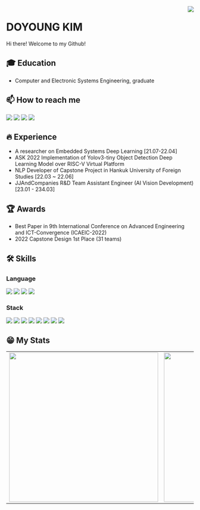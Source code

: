 <img align='right' src="https://hits.seeyoufarm.com/api/count/incr/badge.svg?url=https%3A%2F%2Fgithub.com%2Fjungms4536%2Fhit-counter&count_bg=%2379C83D&title_bg=%23555555&icon=&icon_color=%23E7E7E7">

# DOYOUNG KIM
Hi there! Welcome to my Github!<br>

## 🎓 Education
- Computer and Electronic Systems Engineering, graduate

## 📫 How to reach me
<a href="mailto:jungms4536@gmail.com" target="_blank"><img src="https://img.shields.io/badge/Gmail-EA4335?style=flat-square&logo=Gmail&logoColor=white"/></a>
<a href="https://www.instagram.com/dododo_bird/" target="_blank"><img src="https://img.shields.io/badge/Instagram-E4405F?style=flat-square&logo=Instagram&logoColor=white"/></a>
<a href="https://developer-dodo.tistory.com/" target="_blank"><img src="https://img.shields.io/badge/Tistory-ff822c?style=flat-square&logo=Tistory&logoColor=white"/></a>
<a href="https://www.linkedin.com/in/%EB%8F%84%EC%98%81-%EA%B9%80-847461245/" target="_blank"><img src="https://img.shields.io/badge/LinkedIn-0A66C2?style=flat-square&logo=LinkedIn&logoColor=white"/></a>


## 🔥 Experience
- A researcher on Embedded Systems Deep Learning [21.07-22.04]
- ASK 2022 Implementation of Yolov3-tiny Object Detection Deep Learning Model over RISC-V Virtual Platform
- NLP Developer of Capstone Project in Hankuk University of Foreign Studies [22.03 ~ 22.06]
- JJAndCompanies R&D Team Assistant Engineer (AI Vision Development) [23.01 - 234.03]
 

## 🏆 Awards
- Best Paper in 9th International Conference on Advanced Engineering and ICT-Convergence (ICAEIC-2022)
- 2022 Capstone Design 1st Place (31 teams)

## 🛠 Skills
 <h3>Language</h3>    
 <div>
  <img src="https://img.shields.io/badge/Python-3776AB?style=flat-square&logo=Python&logoColor=white"/> 
  <img src="https://img.shields.io/badge/JavaScript-F7DF1E?style=flat-square&logo=JavaScripton&logoColor=white"/>
  <img src="https://img.shields.io/badge/Java-007396?style=flat-square&logo=Java&logoColor=white"/>
  <img src = "https://img.shields.io/badge/-C%23-000000?logo=Csharp&style=flat"/>
 </div>

 <h3>Stack</h3>
 <div>
  <img src="https://img.shields.io/badge/Spring-6DB33F?style=flat-square&logo=Spring&logoColor=white"/>
    <img src="https://img.shields.io/badge/Pytorch-EE4C2C?style=flat-square&logo=Pytorch&logoColor=white"/>
    <img src="https://img.shields.io/badge/TensorFlow-FF6F00?style=flat-square&logo=TensorFlow&logoColor=white"/>
    <img src="https://img.shields.io/badge/Git-F05032?style=flat-square&logo=Git&logoColor=white"/>
    <img src="https://img.shields.io/badge/Docker-2496ED?style=flat-square&logo=Docker&logoColor=white"/>
    <img src="https://img.shields.io/badge/Ubuntu-E95420?style=flat-square&logo=Ubuntu&logoColor=white"/>
    <img src="https://img.shields.io/badge/MySQL-4479A1?style=flat-square&logo=MySQL&logoColor=white"/>
    <img src="https://img.shields.io/badge/Raspberry Pi-A22846?style=flat-square&logo=RaspberryPi&logoColor=white"/>
 </div>

## 😁 My Stats  
<table width="100%">
 <tr>
  <td valign="top" width="50%">
    <img src="https://github-readme-stats.vercel.app/api?username=kimdodo97&show_icons=true&theme=transparent" width="400">
  </td>
  <td valign="top" width="50%">
   <img src="http://mazassumnida.wtf/api/v2/generate_badge?boj=ehdud326" width="400">
  </td>
 </tr>
</table>  
